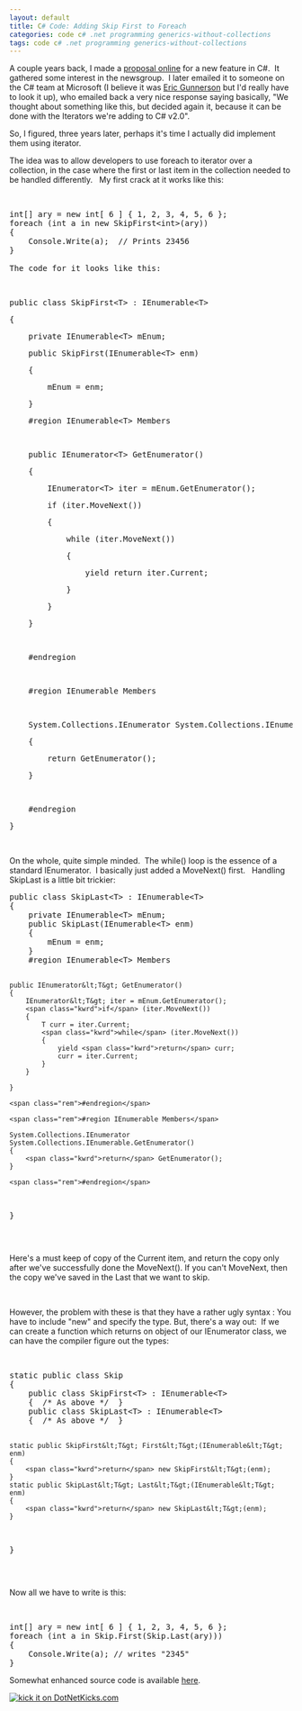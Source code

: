 ```yaml
---
layout: default
title: C# Code: Adding Skip First to Foreach
categories: code c# .net programming generics-without-collections
tags: code c# .net programming generics-without-collections
---
```


  <p>A couple years back, I made a <a href="http://groups.google.com/group/microsoft.public.dotnet.languages.csharp/browse_thread/thread/412fd19c65ea81de">proposal online</a> for a new feature in C#.  It gathered some interest in the newsgroup.  I later emailed it to someone on the C# team at Microsoft (I believe it was <a href="http://blogs.msdn.com/ericgu/default.aspx">Eric Gunnerson</a> but I'd really have to look it up), who emailed back a very nice response saying basically, "We thought about something like this, but decided again it, because it can be done with the Iterators we're adding to C# v2.0".</p> <p>So, I figured, three years later, perhaps it's time I actually did implement them using iterator.</p> <p>The idea was to allow developers to use foreach to iterator over a collection, in the case where the first or last item in the collection needed to be handled differently.   My first crack at it works like this:</p> <p> </p><pre class="csharpcode">int[] ary = new int[ 6 ] { 1, 2, 3, 4, 5, 6 };
<span class="kwrd">foreach</span> (int a <span class="kwrd">in</span> new SkipFirst&lt;int&gt;(ary))
{
    Console.Write(a);  // Prints 23456
}<br />
The code for it looks like this:</pre>
<p> </p>
<div class="csharpcode"><pre class="alt">public class SkipFirst&lt;T&gt; : IEnumerable&lt;T&gt;</pre><pre>{</pre><pre class="alt">    <span class="kwrd">private</span> IEnumerable&lt;T&gt; mEnum;</pre><pre>    public SkipFirst(IEnumerable&lt;T&gt; enm)</pre><pre class="alt">    {</pre><pre>        mEnum = enm;</pre><pre class="alt">    }</pre><pre>    <span class="rem">#region IEnumerable&lt;T&gt; Members</span></pre><pre class="alt"> </pre><pre>    public IEnumerator&lt;T&gt; GetEnumerator()</pre><pre class="alt">    {</pre><pre>        IEnumerator&lt;T&gt; iter = mEnum.GetEnumerator();</pre><pre class="alt">        <span class="kwrd">if</span> (iter.MoveNext())</pre><pre>        {</pre><pre class="alt">            <span class="kwrd">while</span> (iter.MoveNext())</pre><pre>            {</pre><pre class="alt">                yield <span class="kwrd">return</span> iter.Current;</pre><pre>            }</pre><pre class="alt">        }</pre><pre>    }</pre><pre class="alt"> </pre><pre>    <span class="rem">#endregion</span></pre><pre class="alt"> </pre><pre>    <span class="rem">#region IEnumerable Members</span></pre><pre class="alt"> </pre><pre>    System.Collections.IEnumerator System.Collections.IEnumerable.GetEnumerator()</pre><pre class="alt">    {</pre><pre>        <span class="kwrd">return</span> GetEnumerator();</pre><pre class="alt">    }</pre><pre> </pre><pre class="alt">    <span class="rem">#endregion</span></pre><pre>}</pre></div>
<p> </p>
<p>On the whole, quite simple minded.  The while() loop is the essence of a standard IEnumerator.  I basically just added a MoveNext() first.   Handling SkipLast is a little bit trickier:</p><pre class="csharpcode">public class SkipLast&lt;T&gt; : IEnumerable&lt;T&gt;
{
    <span class="kwrd">private</span> IEnumerable&lt;T&gt; mEnum;
    public SkipLast(IEnumerable&lt;T&gt; enm)
    {
        mEnum = enm;
    }
    <span class="rem">#region IEnumerable&lt;T&gt; Members</span>

    public IEnumerator&lt;T&gt; GetEnumerator()
    {
        IEnumerator&lt;T&gt; iter = mEnum.GetEnumerator();
        <span class="kwrd">if</span> (iter.MoveNext())
        {
            T curr = iter.Current;
            <span class="kwrd">while</span> (iter.MoveNext())
            {
                yield <span class="kwrd">return</span> curr;
                curr = iter.Current;
            }
        }

    }

    <span class="rem">#endregion</span>

    <span class="rem">#region IEnumerable Members</span>

    System.Collections.IEnumerator System.Collections.IEnumerable.GetEnumerator()
    {
        <span class="kwrd">return</span> GetEnumerator();
    }

    <span class="rem">#endregion</span>
}
</pre>
<p> </p>
<p>Here's a must keep of copy of the Current item, and return the copy only after we've successfully done the MoveNext(). If you can't MoveNext, then the copy we've saved in the Last that we want to skip.</p>
<p> </p>
<p>However, the problem with these is that they have a rather ugly syntax : You have to include "new" and specify the type. But, there's a way out:  If we can create a function which returns on object of our IEnumerator class, we can have the compiler figure out the types:</p>
<p> </p><pre class="csharpcode">static public class Skip
{
    public class SkipFirst&lt;T&gt; : IEnumerable&lt;T&gt;
    {  /* As above */  }
    public class SkipLast&lt;T&gt; : IEnumerable&lt;T&gt;
    {  /* As above */  }

    static public SkipFirst&lt;T&gt; First&lt;T&gt;(IEnumerable&lt;T&gt; enm)
    {
        <span class="kwrd">return</span> new SkipFirst&lt;T&gt;(enm);
    }
    static public SkipLast&lt;T&gt; Last&lt;T&gt;(IEnumerable&lt;T&gt; enm)
    {
        <span class="kwrd">return</span> new SkipLast&lt;T&gt;(enm);
    }
}</pre>
<p> </p>Now all we have to write is this: 
<p> </p><pre class="csharpcode">int[] ary = new int[ 6 ] { 1, 2, 3, 4, 5, 6 };
<span class="kwrd">foreach</span> (int a <span class="kwrd">in</span> Skip.First(Skip.Last(ary)))
{
    Console.Write(a); // writes <span class="str">"2345"</span>
}
</pre>
<p>Somewhat enhanced source code is available <a href="http://honestillusion.com/files/folders/c-sharp/entry4396.aspx">here</a>.</p><a href="http://www.dotnetkicks.com/kick/?url=http://honestillusion.com/blogs/blog_0/archive/2007/02/05/c-code-adding-skip-first-to-foreach.aspx"><img alt="kick it on DotNetKicks.com" src="http://www.dotnetkicks.com/Services/Images/KickItImageGenerator.ashx?url=http://honestillusion.com/blogs/blog_0/archive/2007/02/05/c-code-adding-skip-first-to-foreach.aspx" border="0" /></a>